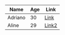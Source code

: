 Name | Age | Link
--- | --- | ---
Adriano | 30 | [Link](http://link.com)
Aline | 29 | [Link2](http://link2.com)